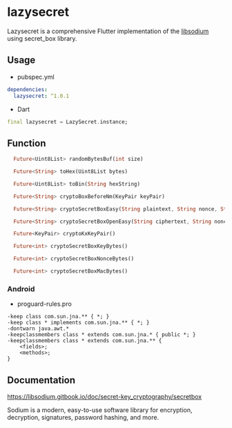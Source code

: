 # lazysecret

Lazysecret is a comprehensive Flutter implementation of the [libsodium](https://libsodium.gitbook.io/doc/secret-key_cryptography/secretbox) using secret_box library.

## Usage

- pubspec.yml

```yaml
dependencies:
  lazysecret: ^1.0.1
```

- Dart

```dart
final lazysecret = LazySecret.instance;
```

## Function

```dart
  Future<Uint8List> randomBytesBuf(int size)

  Future<String> toHex(Uint8List bytes)

  Future<Uint8List> toBin(String hexString)

  Future<String> cryptoBoxBeforeNm(KeyPair keyPair)

  Future<String> cryptoSecretBoxEasy(String plaintext, String nonce, String key)

  Future<String> cryptoSecretBoxOpenEasy(String ciphertext, String nonce, String key)

  Future<KeyPair> cryptoKxKeyPair()

  Future<int> cryptoSecretBoxKeyBytes()

  Future<int> cryptoSecretBoxNonceBytes()

  Future<int> cryptoSecretBoxMacBytes()
```


### Android

- proguard-rules.pro

```
-keep class com.sun.jna.** { *; }
-keep class * implements com.sun.jna.** { *; }
-dontwarn java.awt.*
-keepclassmembers class * extends com.sun.jna.* { public *; }
-keepclassmembers class * extends com.sun.jna.** {
    <fields>;
    <methods>;
}
```

## Documentation

https://libsodium.gitbook.io/doc/secret-key_cryptography/secretbox

Sodium is a modern, easy-to-use software library for encryption, decryption, signatures, password hashing, and more.

